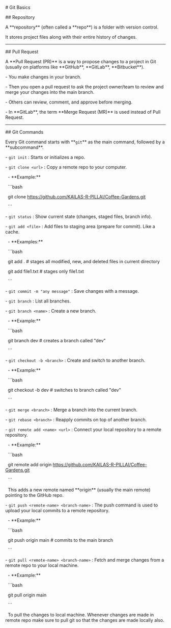 \# Git Basics



\## Repository

A \*\*repository\*\* (often called a \*\*repo\*\*) is a folder with version control.

It stores project files along with their entire history of changes.



---



\## Pull Request

A \*\*Pull Request (PR)\*\* is a way to propose changes to a project in Git (usually on platforms like \*\*GitHub\*\*, \*\*GitLab\*\*, \*\*Bitbucket\*\*).



\- You make changes in your branch.

\- Then you open a pull request to ask the project owner/team to review and merge your changes into the main branch.

\- Others can review, comment, and approve before merging.

\- In \*\*GitLab\*\*, the term \*\*Merge Request (MR)\*\* is used instead of Pull Request.



---



\## Git Commands

Every Git command starts with \*\*`git`\*\* as the main command, followed by a \*\*subcommand\*\*.



\- `git init` : Starts or initializes a repo.

\- `git clone <url>` : Copy a remote repo to your computer.

  - \*\*Example:\*\*

    ```bash

    git clone https://github.com/KAILAS-R-PILLAI/Coffee-Gardens.git

    ```

\- `git status` : Show current state (changes, staged files, branch info).

\- `git add <file>` : Add files to staging area (prepare for commit). Like a cache.

  - \*\*Examples:\*\*

    ```bash

    git add .             # stages all modified, new, and deleted files in current directory

    git add file1.txt     # stages only file1.txt

    ```

\- `git commit -m "any message"` : Save changes with a message.

\- `git branch` : List all branches.

\- `git branch <name>` : Create a new branch.

  - \*\*Example:\*\*

    ```bash

    git branch dev   # creates a branch called "dev"

    ```

\- `git checkout -b <branch>` : Create and switch to another branch.

  - \*\*Example:\*\*

    ```bash

    git checkout -b dev   # switches to branch called "dev"

    ```

\- `git merge <branch>` : Merge a branch into the current branch.

\- `git rebase <branch>` : Reapply commits on top of another branch.

\- `git remote add <name> <url>` : Connect your local repository to a remote repository.

  - \*\*Example:\*\*

    ```bash

    git remote add origin https://github.com/KAILAS-R-PILLAI/Coffee-Gardens.git

    ```

    This adds a new remote named \*\*origin\*\* (usually the main remote) pointing to the GitHub repo.

\- `git push <remote-name> <branch-name>` : The push command is used to upload your local commits to a remote repository.

  - \*\*Example:\*\*

    ```bash

    git push origin main   # commits to the main branch

    ```

\- `git pull <remote-name> <branch-name>` : Fetch and merge changes from a remote repo to your local machine.

  - \*\*Example:\*\*

    ```bash

    git pull origin main

    ```

    To pull the changes to local machine. Whenever changes are made in remote repo make sure to pull git so that the changes are made locally also.

